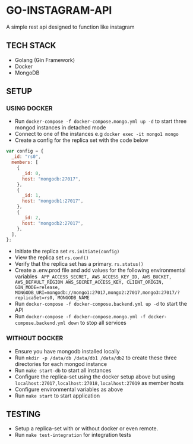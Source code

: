 # GO-INSTAGRAM-API

A simple rest api designed to function like instagram

## TECH STACK

- Golang (Gin Framework)
- Docker
- MongoDB

## SETUP

### USING DOCKER

- Run `docker-compose -f docker-compose.mongo.yml up -d` to start three mongod instances in detached mode
- Connect to one of the instances e.g `docker exec -it mongo1 mongo`
- Create a config for the replica set with the code below

```javascript
var config = {
  _id: "rs0",
  members: [
    {
      _id: 0,
      host: "mongodb:27017",
    },
    {
      _id: 1,
      host: "mongodb1:27017",
    },
    {
      _id: 2,
      host: "mongodb2:27017",
    },
  ],
};
```

- Initiate the replica set `rs.initiate(config)`
- View the replica set `rs.conf()`
- Verify that the replica set has a primary. `rs.status()`
- Create a .env.prod file and add values for the following environmental variables
  ` APP_ACCESS_SECRET, AWS_ACCESS_KEY_ID, AWS_BUCKET, AWS_DEFAULT_REGION AWS_SECRET_ACCESS_KEY, CLIENT_ORIGIN, GIN_MODE=release, MONGODB_URI=mongodb://mongo1:27017,mongo2:27017,mongo3:27017/?replicaSet=rs0, MONGODB_NAME`
- Run `docker-compose -f docker-compose.backend.yml up -d` to start the API
- Run `docker-compose -f docker-compose.mongo.yml -f docker-compose.backend.yml down` to stop all services

### WITHOUT DOCKER

- Ensure you have mongodb installed locally
- Run `mkdir -p /data/db /data/db1 /data/db2` to create these three directories for each mongod instance
- Run `make start-db` to start all instances
- Configure the replica-set using the docker setup above but using `localhost:27017,localhost:27018,localhost:27019` as member hosts
- Configure environmental variables as above
- Run `make start` to start application

## TESTING

- Setup a replica-set with or without docker or even remote.
- Run `make test-integration` for integration tests
